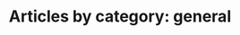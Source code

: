 ---
layout: blog_by_category
title: 'Articles by category: general'
category: general
permalink: /category/general/
---